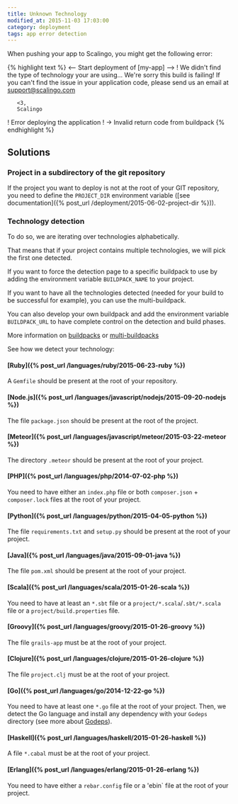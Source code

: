 ```yaml
---
title: Unknown Technology
modified_at: 2015-11-03 17:03:00
category: deployment
tags: app error detection
---
```


When pushing your app to Scalingo, you might get the following error:

{% highlight text %}
<-- Start deployment of [my-app] -->
 !     We didn't find the type of technology your are using...
       We're sorry this build is failing!
       If you can't find the issue in your application code,
       please send us an email at support@scalingo.com

       <3,
       Scalingo
 !   Error deploying the application
 !   → Invalid return code from buildpack
{% endhighlight %}

## Solutions

### Project in a subdirectory of the git repository

If the project you want to deploy is not at the root of your GIT repository, you need to define the `PROJECT_DIR` environment variable ([see documentation]({% post_url /deployment/2015-06-02-project-dir %})).

### Technology detection

To do so, we are iterating over technologies alphabetically.

That means that if your project contains multiple technologies, we will pick the first one detected.

If you want to force the detection page to a specific buildpack to use by adding the environment variable `BUILDPACK_NAME` to your project.

If you want to have all the technologies detected (needed for your build to be successful for example), you can use the multi-buildpack.

You can also develop your own buildpack and add the environment variable `BUILDPACK_URL` to have complete control on the detection and build phases.

More information on [buildpacks](http://doc.scalingo.com/buildpacks/) or [multi-buildpacks](http://doc.scalingo.com/buildpacks/multi)

See how we detect your technology:

#### [Ruby]({% post_url /languages/ruby/2015-06-23-ruby %})

A `Gemfile` should be present at the root of your repository.

#### [Node.js]({% post_url /languages/javascript/nodejs/2015-09-20-nodejs %})

The file `package.json` should be present at the root of the project.

#### [Meteor]({% post_url /languages/javascript/meteor/2015-03-22-meteor %})

The directory `.meteor` should be present at the root of your project.

#### [PHP]({% post_url /languages/php/2014-07-02-php %})

You need to have either an `index.php` file or both `composer.json` + `composer.lock` files at the root of your project.

#### [Python]({% post_url /languages/python/2015-04-05-python %})

The file `requirements.txt` and `setup.py` should be present at the root of your project.

#### [Java]({% post_url /languages/java/2015-09-01-java %})

The file `pom.xml` should be present at the root of your project.

#### [Scala]({% post_url /languages/scala/2015-01-26-scala %})

You need to have at least an `*.sbt` file or a `project/*.scala`/`.sbt/*.scala` file or a `project/build.properties` file.

#### [Groovy]({% post_url /languages/groovy/2015-01-26-groovy %})

The file `grails-app` must be at the root of your project.

#### [Clojure]({% post_url /languages/clojure/2015-01-26-clojure %})

The file `project.clj` must be at the root of your project.

#### [Go]({% post_url /languages/go/2014-12-22-go %})

You need to have at least one `*.go` file at the root of your project.
Then, we detect the Go language and install any dependency with your `Godeps` directory (see more about [Godeps](https://github.com/tools/godep)).

#### [Haskell]({% post_url /languages/haskell/2015-01-26-haskell %})

A file `*.cabal` must be at the root of your project.

#### [Erlang]({% post_url /languages/erlang/2015-01-26-erlang %})

You need to have either a `rebar.config` file or a 'ebin` file at the root of your project.
